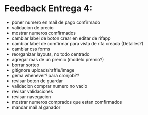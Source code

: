 # Feedback Entrega 4:

* poner numero en mail de pago confirmado
* validacion de precio
* mostrar numeros comfirmados
* cambiar label de boton crear en editar de rifapp
* cambiar label de comfirmar para vista de rifa creada (Detalles?)
* cambiar css forms
* reorganizar layouts, no todo centrado
* agregar mas de un premio (modelo premio?)
* borrar sorteo
* gitignore uploads/raffle/image
* gema whenever? para cronjob??
* revisar boton de guardar
* validacion comprar numero no vacio
* revisar validaciones
* revisar navegacion
* mostrar numeros comprados que estan comfirmados
* mandar mail al ganador
